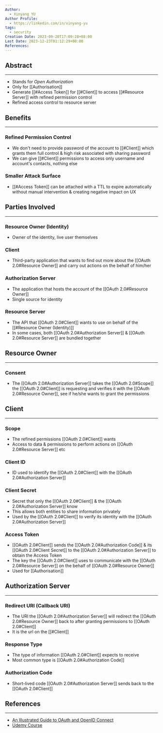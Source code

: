 ```yaml
---
Author:
  - Xinyang YU
Author Profile:
  - https://linkedin.com/in/xinyang-yu
tags:
  - security
Creation Date: 2023-09-20T17:09:28+08:00
Last Date: 2023-12-23T01:12:29+08:00
References: 
---
```

## Abstract
---
- Stands for *Open Authorization*
- Only for [[Authorisation]]
- Generate [[#Access Token]] for [[#Client]] to access [[#Resource Server]] with refined permission control
- Refined access control to resource server


## Benefits
---
### Refined Permission Control
- We don't need to provide password of the account to [[#Client]] which grants them full control & high risk associated with sharing password 
- We can give [[#Client]] permissions to access only username and account's contacts, nothing else

### Smaller Attack Surface
- [[#Access Token]] can be attached with a TTL to expire automatically without manual intervention & creating negative impact on UX


## Parties Involved
---
### Resource Owner (Identity)
- Owner of the identity, live user themselves

### Client
- Third-party application that wants to find out more about the [[OAuth 2.0#Resource Owner]] and carry out actions on the behalf of him/her

### Authorization Server
- The application that hosts the account of the  [[OAuth 2.0#Resource Owner]] 
- Single source for identity 

### Resource Server
- The API that  [[OAuth 2.0#Client]] wants to use on behalf of the  [[#Resource Owner (Identity)]]
- In some cases, both  [[OAuth 2.0#Authorization Server]] &  [[OAuth 2.0#Resource Server]] are bundled together

## Resource Owner
---
### Consent
- The [[OAuth 2.0#Authorization Server]] takes the [[OAuth 2.0#Scope]] the [[OAuth 2.0#Client]] is requesting and verifies it with the [[OAuth 2.0#Resource Owner]], see if he/she wants to grant the permissions

## Client
---
### Scope
- The refined permissions [[OAuth 2.0#Client]] wants
- Access to data & permissions to perform actions on [[OAuth 2.0#Resource Server]] etc

### Client ID
- ID used to identify the [[OAuth 2.0#Client]] with the [[OAuth 2.0#Authorization Server]]

### Client Secret 
- Secret that only the [[OAuth 2.0#Client]] & the [[OAuth 2.0#Authorization Server]] know
- This allows both entities to share information privately 
- Used by the [[OAuth 2.0#Client]] to verify its identity with the [[OAuth 2.0#Authorization Server]]
### Access Token
- [[OAuth 2.0#Client]] sends the [[OAuth 2.0#Authorization Code]] & its [[OAuth 2.0#Client Secret]] to the [[OAuth 2.0#Authorization Server]] to obtain the Access Token
- The key the [[OAuth 2.0#Client]] uses to communicate with the [[OAuth 2.0#Resource Server]] on the behalf of [[OAuth 2.0#Resource Owner]]
- Used for [[Authorisation]]

## Authorization Server
---
### Redirect URI (Callback URI)
- The URI the  [[OAuth 2.0#Authorization Server]] will redirect the  [[OAuth 2.0#Resource Owner]] back to after granting permissions to  [[OAuth 2.0#Client]]
- It is the url on the [[#Client]]
### Response Type
- The type of information [[OAuth 2.0#Client]] expects to receive
- Most common type is [[OAuth 2.0#Authorization Code]]
### Authorization Code
- Short-lived code [[OAuth 2.0#Authorization Server]] sends back to the [[OAuth 2.0#Client]]




## References
---
- [An Illustrated Guide to OAuth and OpenID Connect](https://www.youtube.com/watch?v=t18YB3xDfXI&t=44s)
- [Udemy Course](https://nlbsg.udemy.com/course/oauth-2-simplified/learn/lecture/23715618#overview)
